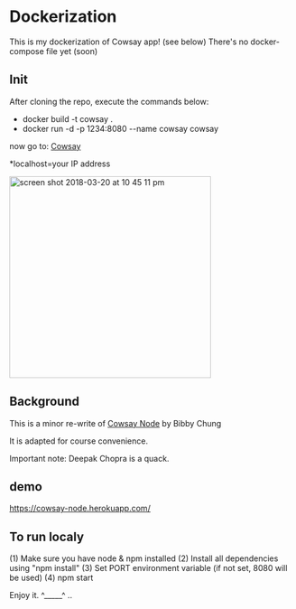 Dockerization
===============	
This is my dockerization of Cowsay app! (see below)
There's no docker-compose file yet (soon)

## Init
After cloning the repo, execute the commands below:
<ul>
  <li>docker build -t cowsay .</li>
  <li>docker run -d -p 1234:8080 --name cowsay cowsay</li>
</ul>


now go to:
[Cowsay](http://localhost:1234/)

*localhost=your IP address



<img width="357" alt="screen shot 2018-03-20 at 10 45 11 pm" src="https://user-images.githubusercontent.com/8520661/37696081-290403f0-2c91-11e8-9611-2ee8cbbfe877.png">

## Background
This is a minor re-write of [Cowsay Node](https://github.com/BibbyChung/cowsay-node) by Bibby Chung

It is adapted for course convenience.

Important note: Deepak Chopra is a quack.

## demo
https://cowsay-node.herokuapp.com/

## To run localy

(1) Make sure you have node & npm installed
(2) Install all dependencies using "npm install"
(3) Set PORT environment variable (if not set, 8080 will be used)
(4) npm start

Enjoy it. ^_____^ ..

